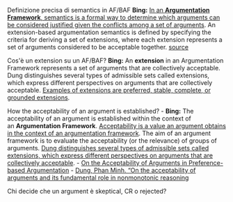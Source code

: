 Definizione precisa di semantics in AF/BAF
	**Bing:** [In an **Argumentation Framework**, semantics is a formal way to determine which arguments can be considered justified given the conflicts among a set of arguments](https://www.sciencedirect.com/science/article/pii/S0004370207000744). An extension-based argumentation semantics is defined by specifying the criteria for deriving a set of extensions, where each extension represents a set of arguments considered to be acceptable together. [source](https://www.sciencedirect.com/science/article/pii/S0004370207000744)

Cos'è un extension su un AF/BAF?
	**Bing:** An **extension** in an Argumentation Framework represents a set of arguments that are collectively acceptable. Dung distinguishes several types of admissible sets called extensions, which express different perspectives on arguments that are collectively acceptable. [Examples of extensions are preferred, stable, complete, or grounded extensions](https://www.sciencedirect.com/science/article/pii/S0020019022001119).

How the acceptability of an argument is established?
	- **Bing:** The acceptability of an argument is established within the context of an **Argumentation Framework**. [Acceptability is a value an argument obtains in the context of an argumentation framework](https://ivanjureta.com/economics-of-the-acceptability-of-an-argument/). The aim of an argument framework is to evaluate the acceptability (or the relevance) of groups of arguments. [Dung distinguishes several types of admissible sets called extensions, which express different perspectives on arguments that are collectively acceptable](https://bing.com/search?q=acceptability+of+an+argument+in+argumentation+framework). 
	- [On the Acceptability of Arguments in Preference-based Argumentation](https://arxiv.org/pdf/1301.7358.pdf)
	- [Dung, Phan Minh. “On the acceptability of arguments and its fundamental role in nonmonotonic reasoning](https://www.sciencedirect.com/science/article/pii/000437029400041X)


Chi decide che un argument è skeptical, CR o rejected?



